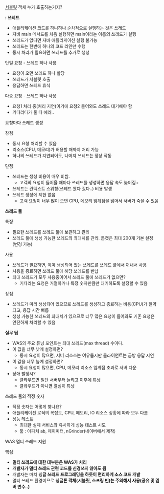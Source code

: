 [서블릿](https://github.com/Han7sunny/web_study/blob/main/%EC%84%9C%EB%B8%94%EB%A6%BF.md) 객체 누가 호출하는거지?

: **쓰레드**

- 애플리케이션 코드를 하나하나 순차적으로 실행하는 것은 쓰레드
- 자바 main 메서드를 처음 실행하면 main이라는 이름의 쓰레드가 실행
- 쓰레드가 없다면 자바 애플리케이션 실행 불가능
- 쓰레드는 한번에 하나의 코드 라인만 수행
- 동시 처리가 필요하면 쓰레드를 추가로 생성

단일 요청 - 쓰레드 하나 사용

- 요청이 오면 쓰레드 하나 할당
- 쓰레드가 서블릿 호출
- 응답하면 쓰레드 휴식

다중 요청 - 쓰레드 하나 사용

- 요청1 처리 중(처리 지연)이기에 요청2 들어와도 쓰레드 대기해야 함
- 기다리다가 둘 다 에러..

요청마다 쓰레드 생성

장점

- 동시 요청 처리할 수 있음
- 리소스(CPU, 메모리)가 허용할 때까지 처리 가능
- 하나의 쓰레드가 지연되어도, 나머지 쓰레드는 정상 작동

단점

- 쓰레드는 생성 비용이 매우 비쌈.
    - 고객의 요청이 들어올 때마다 쓰레드를 생성하면 응답 속도 늦어짐+
- 쓰레드는 컨텍스트 스위칭(쓰레드 왔다 갔다..) 비용 발생
- 쓰레드 생성에 제한 없음
    - 고객 요청이 너무 많이 오면 CPU, 메모리 임계점을 넘어서 서버가 죽을 수 있음

**쓰레드 풀**

특징

- 필요한 쓰레드를 쓰레드 풀에 보관하고 관리
- 쓰레드 풀에 생성 가능한 쓰레드의 최대치를 관리. 톰캣은 최대 200개 기본 설정 (변경 가능)

사용

- 쓰레드가 필요하면, 이미 생성되어 있는 쓰레드를 쓰레드 풀에서 꺼내서 사용
- 사용을 종료하면 쓰레드 풀에 해당 쓰레드를 반납
- 최대 쓰레드가 모두 사용중이어서 쓰레드 풀에 쓰레드가 없으면?
    - 기다리는 요청은 거절하거나 특정 숫자만큼만 대기하도록 설정할 수 있음

장점

- 쓰레드가 미리 생성되어 있으므로 쓰레드를 생성하고 종료하는 비용(CPU)가 절약되고, 응답 시간 빠름
- 생성 가능한 쓰레드의 최대치가 있으므로 너무 많은 요청이 들어와도 기존 요청은 안전하게 처리할 수 있음

**실무 팁**

- WAS의 주요 튜닝 포인트는 최대 쓰레드(max thread) 수이다.
- 이 값을 너무 낮게 설정하면?
    - 동시 요청이 많으면, 서버 리소스는 여유롭지만 클라이언트는 금방 응답 지연
- 이 값을 너무 높게 설정하면?
    - 동시 요청이 많으면, CPU, 메모리 리소스 임계점 초과로 서버 다운
- 장애 발생시?
    - 클라우드면 일단 서버부터 늘리고 이후에 튜닝
    - 클라우드가 아니면 열심히 튜닝

쓰레드 풀의 적정 숫자

- 적정 숫자는 어떻게 찾나요?
- 애플리케이션 로직의 복잡도, CPU, 메모리, IO 리소스 상황에 따라 모두 다름
- 성능 테스트
    - 최대한 실제 서비스와 유사하게 성능 테스트 시도
    - 툴 : 아파치 ab, 제이미터, nGrinder(네이버에서 제작)
    

WAS 멀티 쓰레드 지원

핵심

- **멀티 쓰레드에 대한 대부분은 WAS가 처리**
- **개발자가 멀티 쓰레드 관련 코드를 신경쓰지 않아도 됨**
- 개발자는 마치 **싱글 쓰레드 프로그래밍을 하듯이 편리하게 소스 코드 개발**
- 멀티 쓰레드 환경이므로 **싱글톤 객체(서블릿, 스프링 빈)는 주의해서 사용(공유 및 멤버 변수..)**
